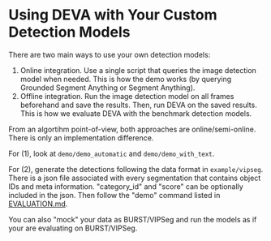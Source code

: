 # Using DEVA with Your Custom Detection Models

There are two main ways to use your own detection models:
1. Online integration. Use a single script that queries the image detection model when needed. This is how the demo works (by querying Grounded Segment Anything or Segment Anything). 
2. Offline integration. Run the image detection model on all frames beforehand and save the results. Then, run DEVA on the saved results. This is how we evaluate DEVA with the benchmark detection models.

From an algortihm point-of-view, both approaches are online/semi-online. There is only an implementation difference.

For (1), look at `demo/demo_automatic` and `demo/demo_with_text`. 

For (2), generate the detections following the data format in `example/vipseg`. There is a json file associated with every segmentation that contains object IDs and meta information. "category_id" and "score" can be optionally included in the json. Then follow the "demo" command listed in [EVALUATION.md](docs/EVALUATION.md). 

You can also "mock" your data as BURST/VIPSeg and run the models as if your are evaluating on BURST/VIPSeg. 
